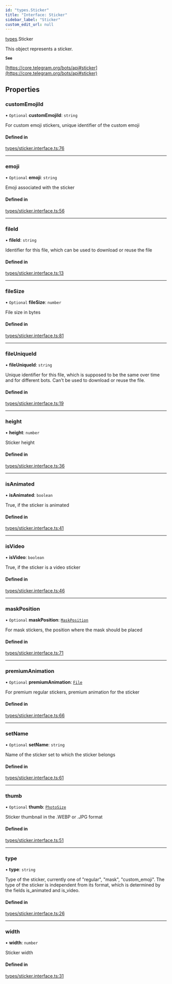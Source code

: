 ```yaml
---
id: "types.Sticker"
title: "Interface: Sticker"
sidebar_label: "Sticker"
custom_edit_url: null
---
```


[types](../modules/types.md).Sticker

This object represents a sticker.

**`See`**

[https://core.telegram.org/bots/api#sticker](https://core.telegram.org/bots/api#sticker)

## Properties

### customEmojiId

• `Optional` **customEmojiId**: `string`

For custom emoji stickers, unique identifier of the custom emoji

#### Defined in

[types/sticker.interface.ts:76](https://github.com/DeityLamb/telegramjs/blob/32b4cca/packages/common/lib/interfaces/types/sticker.interface.ts#L76)

___

### emoji

• `Optional` **emoji**: `string`

Emoji associated with the sticker

#### Defined in

[types/sticker.interface.ts:56](https://github.com/DeityLamb/telegramjs/blob/32b4cca/packages/common/lib/interfaces/types/sticker.interface.ts#L56)

___

### fileId

• **fileId**: `string`

Identifier for this file, which can be used to download or reuse the file

#### Defined in

[types/sticker.interface.ts:13](https://github.com/DeityLamb/telegramjs/blob/32b4cca/packages/common/lib/interfaces/types/sticker.interface.ts#L13)

___

### fileSize

• `Optional` **fileSize**: `number`

File size in bytes

#### Defined in

[types/sticker.interface.ts:81](https://github.com/DeityLamb/telegramjs/blob/32b4cca/packages/common/lib/interfaces/types/sticker.interface.ts#L81)

___

### fileUniqueId

• **fileUniqueId**: `string`

Unique identifier for this file, which is supposed to be the same over time and
for different bots. Can't be used to download or reuse the file.

#### Defined in

[types/sticker.interface.ts:19](https://github.com/DeityLamb/telegramjs/blob/32b4cca/packages/common/lib/interfaces/types/sticker.interface.ts#L19)

___

### height

• **height**: `number`

Sticker height

#### Defined in

[types/sticker.interface.ts:36](https://github.com/DeityLamb/telegramjs/blob/32b4cca/packages/common/lib/interfaces/types/sticker.interface.ts#L36)

___

### isAnimated

• **isAnimated**: `boolean`

True, if the sticker is animated

#### Defined in

[types/sticker.interface.ts:41](https://github.com/DeityLamb/telegramjs/blob/32b4cca/packages/common/lib/interfaces/types/sticker.interface.ts#L41)

___

### isVideo

• **isVideo**: `boolean`

True, if the sticker is a video sticker

#### Defined in

[types/sticker.interface.ts:46](https://github.com/DeityLamb/telegramjs/blob/32b4cca/packages/common/lib/interfaces/types/sticker.interface.ts#L46)

___

### maskPosition

• `Optional` **maskPosition**: [`MaskPosition`](types.MaskPosition.md)

For mask stickers, the position where the mask should be placed

#### Defined in

[types/sticker.interface.ts:71](https://github.com/DeityLamb/telegramjs/blob/32b4cca/packages/common/lib/interfaces/types/sticker.interface.ts#L71)

___

### premiumAnimation

• `Optional` **premiumAnimation**: [`File`](types.File.md)

For premium regular stickers, premium animation for the sticker

#### Defined in

[types/sticker.interface.ts:66](https://github.com/DeityLamb/telegramjs/blob/32b4cca/packages/common/lib/interfaces/types/sticker.interface.ts#L66)

___

### setName

• `Optional` **setName**: `string`

Name of the sticker set to which the sticker belongs

#### Defined in

[types/sticker.interface.ts:61](https://github.com/DeityLamb/telegramjs/blob/32b4cca/packages/common/lib/interfaces/types/sticker.interface.ts#L61)

___

### thumb

• `Optional` **thumb**: [`PhotoSize`](types.PhotoSize.md)

Sticker thumbnail in the .WEBP or .JPG format

#### Defined in

[types/sticker.interface.ts:51](https://github.com/DeityLamb/telegramjs/blob/32b4cca/packages/common/lib/interfaces/types/sticker.interface.ts#L51)

___

### type

• **type**: `string`

Type of the sticker, currently one of "regular", "mask", "custom_emoji". The
type of the sticker is independent from its format, which is determined by the
fields is_animated and is_video.

#### Defined in

[types/sticker.interface.ts:26](https://github.com/DeityLamb/telegramjs/blob/32b4cca/packages/common/lib/interfaces/types/sticker.interface.ts#L26)

___

### width

• **width**: `number`

Sticker width

#### Defined in

[types/sticker.interface.ts:31](https://github.com/DeityLamb/telegramjs/blob/32b4cca/packages/common/lib/interfaces/types/sticker.interface.ts#L31)
